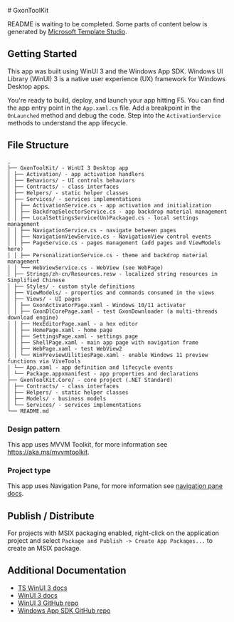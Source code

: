 ﻿﻿# GxonToolKit

README is waiting to be completed. Some parts of content below is generated by [Microsoft Template Studio](https://github.com/microsoft/TemplateStudio).

## Getting Started
This app was built using WinUI 3 and the Windows App SDK.
Windows UI Library (WinUI) 3 is a native user experience (UX) framework for Windows Desktop apps.

You're ready to build, deploy, and launch your app hitting F5. You can find the app entry point in the `App.xaml.cs` file. 
Add a breakpoint in the `OnLaunched` method and debug the code. Step into the `ActivationService` methods to understand the app lifecycle.

## File Structure
```
.
├── GxonToolKit/ - WinUI 3 Desktop app
│ ├── Activation/ - app activation handlers
│ ├── Behaviors/ - UI controls behaviors
│ ├── Contracts/ - class interfaces
│ ├── Helpers/ - static helper classes
│ ├── Services/ - services implementations
│ │ ├── ActivationService.cs - app activation and initialization
│ │ ├── BackdropSelectorService.cs - app backdrop material management
│ │ ├── LocalSettingsService(Un)Packaged.cs - local settings management
│ │ ├── NavigationService.cs - navigate between pages
│ │ ├── NavigationViewService.cs - NavigationView control events
│ │ ├── PageService.cs - pages management (add pages and ViewModels here)
│ │ ├── PersonalizationService.cs - theme and backdrop material management
│ │ └── WebViewService.cs - WebView (see WebPage)
│ ├── Strings/zh-cn/Resources.resw - localized string resources in Simplified Chinese
│ ├── Styles/ - custom style definitions
│ ├── ViewModels/ - properties and commands consumed in the views
│ ├── Views/ - UI pages
│ │ ├── GxonActivatorPage.xaml - Windows 10/11 activator
│ │ ├── GxonDlCorePage.xaml - test GxonDownloader (a multi-threads download engine)
│ │ ├── HexEditorPage.xaml - a hex editor
│ │ ├── HomePage.xaml - home page
│ │ ├── SettingsPage.xaml - settings page
│ │ ├── ShellPage.xaml - main app page with navigation frame
│ │ ├── WebPage.xaml - test WebView2
│ │ └── WinPreviewUilitiesPage.xaml - enable Windows 11 preview functions via ViveTools
│ └── App.xaml - app definition and lifecycle events
│ └── Package.appxmanifest - app properties and declarations
├── GxonToolKit.Core/ - core project (.NET Standard)
│ ├── Contracts/ - class interfaces
│ ├── Helpers/ - static helper classes
│ ├── Models/ - business models
│ └── Services/ - services implementations
└── README.md
```

### Design pattern
This app uses MVVM Toolkit, for more information see https://aka.ms/mvvmtoolkit.

### Project type
This app uses Navigation Pane, for more information see [navigation pane docs](https://github.com/microsoft/TemplateStudio/blob/main/docs/UWP/projectTypes/navigationpane.md).

## Publish / Distribute
For projects with MSIX packaging enabled, right-click on the application project and select `Package and Publish -> Create App Packages...` to create an MSIX package.

## Additional Documentation

- [TS WinUI 3 docs](https://github.com/microsoft/TemplateStudio/tree/main/docs/WinUI)
- [WinUI 3 docs](https://docs.microsoft.com/windows/apps/winui/winui3/)
- [WinUI 3 GitHub repo](https://github.com/microsoft/microsoft-ui-xaml)
- [Windows App SDK GitHub repo](https://github.com/microsoft/WindowsAppSDK)

